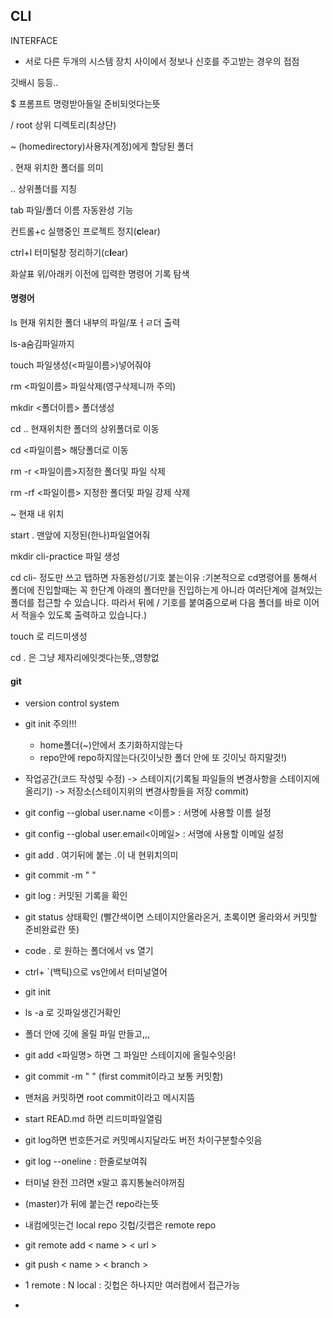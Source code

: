 ## CLI

INTERFACE

- 서로 다른 두개의 시스템 장치 사이에서 정보나 신호를 주고받는 경우의 접점

깃배시 등등..

$ 프롬프트 명령받아들일 준비되엇다는뜻

/ root 상위 디렉토리(최상단)

~ (homedirectory)사용자(계정)에게 할당된 폴더

. 현재 위치한 폴더를 의미

.. 상위폴더를 지칭

tab 파일/폴더 이름 자동완성 기능

컨트롤+c 실행중인 프로젝트 정지(**c**lear)

ctrl+l 터미털창 정리하기(c**l**ear)

화살표 위/아래키 이전에 입력한 명령어 기록 탐색

#### 명령어

ls 현재 위치한 폴더 내부의 파일/포ㅓㄹ더 출력

ls-a숨김파일까지

touch 파일생성(<파일이름>)넣어줘야

rm <파일이름> 파일삭제(영구삭제니까 주의)

mkdir <폴더이름> 폴더생성

cd .. 현재위치한 폴더의 상위폴더로 이동

cd <파일이름> 해당폴더로 이동

rm -r <파일이름>지정한 폴더및 파일 삭제

rm -rf <파일이름> 지정한 폴더및 파일 강제 삭제

~ 현재 내 위치

start .  맨앞에 지정된(한나)파일열어줘

mkdir cli-practice 파일 생성

cd cli- 정도만 쓰고 탭하면 자동완성(/기호 붙는이유 :기본적으로 cd명령어를 통해서 폴더에 진입할때는 꼭 한단계 아래의 폴더만을 진입하는게 아니라 여러단계에 걸쳐있는 폴더를 접근할 수 있습니다. 따라서 뒤에 / 기호를 붙여줌으로써 다음 폴더를 바로 이어서 적을수 있도록 출력하고 있습니다.)

touch 로 리드미생성

cd . 은 그냥 제자리에잇겟다는뜻,,영향없

#### git

- version control system
- git init 주의!!! 
  - home폴더(~)안에서 초기화하지않는다
  - repo안에 repo하지않는다(깃이닛한 폴더 안에 또 깃이닛 하지말것!)

- 작업공간(코드 작성및 수정) -> 스테이지(기록될 파일들의 변경사항을 스테이지에 올리기) -> 저장소(스테이지위의 변경사항들을 저장 commit)

- git config --global user.name <이름> : 서명에 사용할 이름 설정
- git config --global user.email<이메일> : 서명에 사용할 이메일 설정
- git add . 여기뒤에 붙는 .이 내 현위치의미
- git commit -m " "
- git log : 커밋된 기록을 확인
- git status 상태확인 (빨간색이면 스테이지안올라온거, 초록이면 올라와서 커밋할 준비완료란 뜻)
- code .  로 원하는 폴더에서 vs 열기

- ctrl+ `(백틱)으로 vs안에서 터미널열어
- git init
- ls -a 로 깃파일생긴거확인
- 폴더 안에 깃에 올릴 파일 만들고,,,

- git add <파일명>   하면 그 파일만 스테이지에 올릴수잇음!
- git commit -m " "  (first commit이라고 보통 커밋함)
- 맨처음 커밋하면 root commit이라고 메시지뜸 

-  start READ.md 하면 리드미파일열림
- git log하면 번호뜬거로 커밋메시지달라도 버전 차이구분할수잇음
- git log --oneline : 한줄로보여줘
- 터미널 완전 끄려면 x말고 휴지통눌러야꺼짐
- (master)가 뒤에 붙는건 repo라는뜻

- 내컴에잇는건 local repo 깃헙/깃랩은 remote repo
- git remote add < name >  < url >
- git push < name > < branch >
- 1 remote : N local : 깃헙은 하나지만 여러컴에서 접근가능
- 